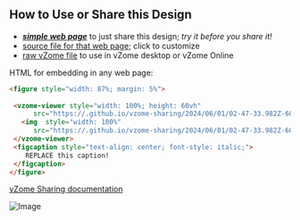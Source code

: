 
## How to Use or Share this Design

 - [***simple web page***](<https://.github.io/vzome-sharing/2024/06/01/02-47-33.982Z-60-olive-panels/>) to just share this design; *try it before you share it!*
 - [source file for that web page](<https://github.com//vzome-sharing/edit/main/2024/06/01/02-47-33.982Z-60-olive-panels/index.md>); click to customize
 - [raw vZome file](<https://raw.githubusercontent.com//vzome-sharing/main/2024/06/01/02-47-33.982Z-60-olive-panels/60-olive-panels.vZome>) to use in vZome desktop or vZome Online
 
 HTML for embedding in any web page:
 ```html
<figure style="width: 87%; margin: 5%">
  
  <vzome-viewer style="width: 100%; height: 60vh" 
       src="https://.github.io/vzome-sharing/2024/06/01/02-47-33.982Z-60-olive-panels/60-olive-panels.vZome" >
    <img  style="width: 100%"
       src="https://.github.io/vzome-sharing/2024/06/01/02-47-33.982Z-60-olive-panels/60-olive-panels.png" >
  </vzome-viewer>
  <figcaption style="text-align: center; font-style: italic;">
     REPLACE this caption!
  </figcaption>
</figure>

 ```

[vZome Sharing documentation](https://vzome.github.io/vzome/sharing.html#how-it-works)

![Image](<60-olive-panels.png>)


